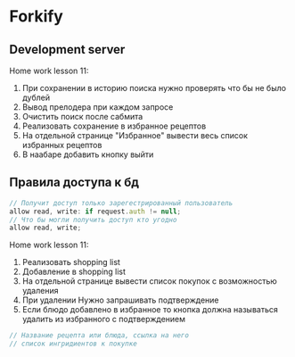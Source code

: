 # Forkify


## Development server

Home work lesson 11:
1. При сохранении в историю поиска нужно проверять что бы не было дублей
2. Вывод прелодера при каждом запросе
3. Очистить поиск после сабмита
4. Реализовать сохранение в избранное рецептов
5. На отдельной странице "Избранное" вывести весь список избранных рецептов
6. В наабаре добавить кнопку выйти


## Правила доступа к бд
```javascript
// Получит доступ только зарегестрированный пользователь
allow read, write: if request.auth != null;
// Что бы могли получить доступ кто угодно
allow read, write;
```

Home work lesson 11:
1. Реализовать shopping list
2. Добавление в shopping list
3. На отдельной странице вывести список покупок с возможностью удаления
4. При удалении Нужно запрашивать подтверждение 
5. Если блюдо добавлено в избранное то кнопка должна называться удалить из избранного с подтверждением

```javascript
// Название рецепта или блюда, ссылка на него
// список ингридиентов к покупке
```
